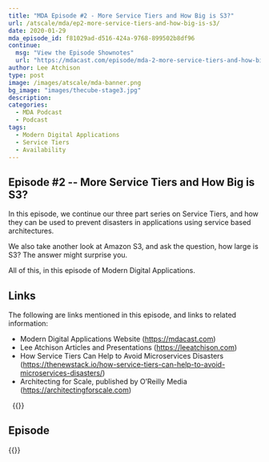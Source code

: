 ```yaml
---
title: "MDA Episode #2 - More Service Tiers and How Big is S3?"
url: /atscale/mda/ep2-more-service-tiers-and-how-big-is-s3/
date: 2020-01-29
mda_episode_id: f81029ad-d516-424a-9768-899502b8df96
continue:
  msg: "View the Episode Shownotes"
  url: "https://mdacast.com/episode/mda-2-more-service-tiers-and-how-big-is-s3"
author: Lee Atchison
type: post
image: /images/atscale/mda-banner.png
bg_image: "images/thecube-stage3.jpg"
description: 
categories:
  - MDA Podcast
  - Podcast
tags:
  - Modern Digital Applications
  - Service Tiers
  - Availability
---
```


## Episode #2 -- More Service Tiers and How Big is S3?

In this episode, we continue our three part series on Service Tiers, and how they can be used to prevent disasters in applications using service based architectures.

We also take another look at Amazon S3, and ask the question, how large is S3? The answer might surprise you.

All of this, in this episode of Modern Digital Applications.

## Links

The following are links mentioned in this episode, and links to related information:

* Modern Digital Applications Website (https://mdacast.com)
* Lee Atchison Articles and Presentations (https://leeatchison.com)
* How Service Tiers Can Help to Avoid Microservices Disasters (https://thenewstack.io/how-service-tiers-can-help-to-avoid-microservices-disasters/)
* Architecting for Scale, published by O’Reilly Media (https://architectingforscale.com)

&nbsp;
{{<mdasubscribe>}}

## Episode

{{<captivate>}}

